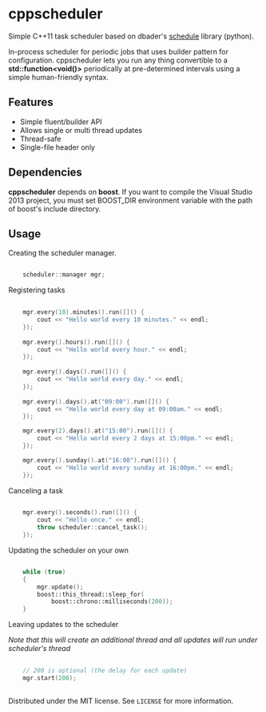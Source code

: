 cppscheduler
============

Simple C++11 task scheduler based on dbader's [schedule](https://github.com/dbader/schedule "schedule") library (python).

In-process scheduler for periodic jobs that uses builder pattern for configuration. cppscheduler lets you run any thing convertible to a **std::function<void()>** periodically at pre-determined intervals using a simple human-friendly syntax.

Features
--------

- Simple fluent/builder API
- Allows single or multi thread updates
- Thread-safe
- Single-file header only

Dependencies
------------

**cppscheduler** depends on **boost**. If you want to compile the Visual Studio 2013 project, you must set BOOST_DIR environment variable with the path of boost's include directory.

Usage
-----

Creating the scheduler manager.

```c++

    scheduler::manager mgr;
```

Registering tasks

```cpp
    
    mgr.every(10).minutes().run([]() {
        cout << "Hello world every 10 minutes." << endl;
    });
    
    mgr.every().hours().run([]() {
        cout << "Hello world every hour." << endl;
    });
    
    mgr.every().days().run([]() {
        cout << "Hello world every day." << endl;
    });
            
    mgr.every().days().at("09:00").run([]() {
        cout << "Hello world every day at 09:00am." << endl;
    });

    mgr.every(2).days().at("15:00").run([]() {
        cout << "Hello world every 2 days at 15:00pm." << endl;
    });

    mgr.every().sunday().at("16:00").run([]() {
        cout << "Hello world every sunday at 16:00pm." << endl;
    });

```

Canceling a task

```cpp
    
    mgr.every().seconds().run([]() {
        cout << "Hello once." << endl;
        throw scheduler::cancel_task();
    });

```

Updating the scheduler on your own

```cpp

    while (true)
	{
		mgr.update();
		boost::this_thread::sleep_for(
			boost::chrono::milliseconds(200));
	}

```

Leaving updates to the scheduler 

*Note that this will create an additional thread and all updates will run under scheduler's thread*


```cpp
 
	// 200 is optional (the delay for each update)
	mgr.start(200);
	
```

Distributed under the MIT license. See ``LICENSE`` for more information.
